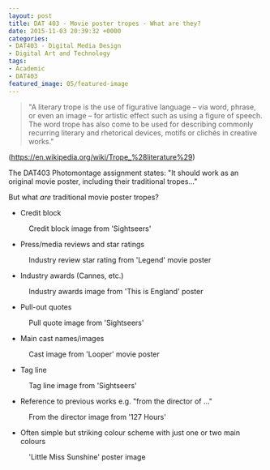 ```yaml
---
layout: post
title: DAT 403 - Movie poster tropes - What are they?
date: 2015-11-03 20:39:32 +0000
categories:
- DAT403 - Digital Media Design
- Digital Art and Technology
tags:
- Academic
- DAT403
featured_image: 05/featured-image
---
```

<blockquote><p>"A literary trope is the use of figurative language – via word, phrase, or even an image – for artistic effect such as using a figure of speech. The word trope has also come to be used for describing commonly recurring literary and rhetorical devices, motifs or clichés in creative works."</p>
</blockquote>

<p>(<a href="https://en.wikipedia.org/wiki/Trope_%28literature%29">https://en.wikipedia.org/wiki/Trope_%28literature%29</a>)</p>

The DAT403 Photomontage assignment states: "It should work as an original movie poster, including their traditional tropes..."

But what *are* traditional movie poster tropes?

- Credit block

<figure><a href="https://res.cloudinary.com/circleseven/image/upload/c_limit,w_1600,q_auto,f_auto/05/credit-block"><img src="https://res.cloudinary.com/circleseven/image/upload/c_limit,w_800,h_800,q_auto,f_auto/05/credit-block" srcset="https://res.cloudinary.com/circleseven/image/upload/c_limit,w_400,q_auto,f_auto/05/credit-block 400w, https://res.cloudinary.com/circleseven/image/upload/c_limit,w_800,q_auto,f_auto/05/credit-block 800w, https://res.cloudinary.com/circleseven/image/upload/c_limit,w_1200,q_auto,f_auto/05/credit-block 1200w" sizes="(max-width: 768px) 100vw, 800px" alt="" loading="lazy"></a><figcaption>Credit block image from 'Sightseers'</figcaption></figure>

- Press/media reviews and star ratings

<figure><a href="https://res.cloudinary.com/circleseven/image/upload/c_limit,w_1600,q_auto,f_auto/05/industry-review-star-rating"><img src="https://res.cloudinary.com/circleseven/image/upload/c_limit,w_800,h_800,q_auto,f_auto/05/industry-review-star-rating" srcset="https://res.cloudinary.com/circleseven/image/upload/c_limit,w_400,q_auto,f_auto/05/industry-review-star-rating 400w, https://res.cloudinary.com/circleseven/image/upload/c_limit,w_800,q_auto,f_auto/05/industry-review-star-rating 800w, https://res.cloudinary.com/circleseven/image/upload/c_limit,w_1200,q_auto,f_auto/05/industry-review-star-rating 1200w" sizes="(max-width: 768px) 100vw, 800px" alt="" loading="lazy"></a><figcaption>Industry review star rating from 'Legend' movie poster</figcaption></figure>

- Industry awards (Cannes, etc.)

<figure><a href="https://res.cloudinary.com/circleseven/image/upload/c_limit,w_1600,q_auto,f_auto/05/industry-awards"><img src="https://res.cloudinary.com/circleseven/image/upload/c_limit,w_800,h_800,q_auto,f_auto/05/industry-awards" srcset="https://res.cloudinary.com/circleseven/image/upload/c_limit,w_400,q_auto,f_auto/05/industry-awards 400w, https://res.cloudinary.com/circleseven/image/upload/c_limit,w_800,q_auto,f_auto/05/industry-awards 800w, https://res.cloudinary.com/circleseven/image/upload/c_limit,w_1200,q_auto,f_auto/05/industry-awards 1200w" sizes="(max-width: 768px) 100vw, 800px" alt="" loading="lazy"></a><figcaption>Industry awards image from 'This is England' poster</figcaption></figure>

- Pull-out quotes

<figure><a href="https://res.cloudinary.com/circleseven/image/upload/c_limit,w_1600,q_auto,f_auto/05/pull-quote"><img src="https://res.cloudinary.com/circleseven/image/upload/c_limit,w_800,h_800,q_auto,f_auto/05/pull-quote" srcset="https://res.cloudinary.com/circleseven/image/upload/c_limit,w_400,q_auto,f_auto/05/pull-quote 400w, https://res.cloudinary.com/circleseven/image/upload/c_limit,w_800,q_auto,f_auto/05/pull-quote 800w, https://res.cloudinary.com/circleseven/image/upload/c_limit,w_1200,q_auto,f_auto/05/pull-quote 1200w" sizes="(max-width: 768px) 100vw, 800px" alt="" loading="lazy"></a><figcaption>Pull quote image from 'Sightseers'</figcaption></figure>

- Main cast names/images

<figure><a href="https://res.cloudinary.com/circleseven/image/upload/c_limit,w_1600,q_auto,f_auto/05/cast"><img src="https://res.cloudinary.com/circleseven/image/upload/c_limit,w_800,h_800,q_auto,f_auto/05/cast" srcset="https://res.cloudinary.com/circleseven/image/upload/c_limit,w_400,q_auto,f_auto/05/cast 400w, https://res.cloudinary.com/circleseven/image/upload/c_limit,w_800,q_auto,f_auto/05/cast 800w, https://res.cloudinary.com/circleseven/image/upload/c_limit,w_1200,q_auto,f_auto/05/cast 1200w" sizes="(max-width: 768px) 100vw, 800px" alt="" loading="lazy"></a><figcaption>Cast image from 'Looper' movie poster</figcaption></figure>

- Tag line

<figure><a href="https://res.cloudinary.com/circleseven/image/upload/c_limit,w_1600,q_auto,f_auto/05/tag-line"><img src="https://res.cloudinary.com/circleseven/image/upload/c_limit,w_800,h_800,q_auto,f_auto/05/tag-line" srcset="https://res.cloudinary.com/circleseven/image/upload/c_limit,w_400,q_auto,f_auto/05/tag-line 400w, https://res.cloudinary.com/circleseven/image/upload/c_limit,w_800,q_auto,f_auto/05/tag-line 800w, https://res.cloudinary.com/circleseven/image/upload/c_limit,w_1200,q_auto,f_auto/05/tag-line 1200w" sizes="(max-width: 768px) 100vw, 800px" alt="" loading="lazy"></a><figcaption>Tag line image from 'Sightseers'</figcaption></figure>

- Reference to previous works e.g. "from the director of ..."

<figure><a href="https://res.cloudinary.com/circleseven/image/upload/c_limit,w_1600,q_auto,f_auto/05/from-the-director"><img src="https://res.cloudinary.com/circleseven/image/upload/c_limit,w_800,h_800,q_auto,f_auto/05/from-the-director" srcset="https://res.cloudinary.com/circleseven/image/upload/c_limit,w_400,q_auto,f_auto/05/from-the-director 400w, https://res.cloudinary.com/circleseven/image/upload/c_limit,w_800,q_auto,f_auto/05/from-the-director 800w, https://res.cloudinary.com/circleseven/image/upload/c_limit,w_1200,q_auto,f_auto/05/from-the-director 1200w" sizes="(max-width: 768px) 100vw, 800px" alt="" loading="lazy"></a><figcaption>From the director image from '127 Hours'</figcaption></figure>

- Often simple but striking colour scheme with just one or two main colours

<figure><a href="https://res.cloudinary.com/circleseven/image/upload/c_limit,w_1600,q_auto,f_auto/05/little_miss_sunshine_ver4"><img src="https://res.cloudinary.com/circleseven/image/upload/c_limit,w_800,h_800,q_auto,f_auto/05/little_miss_sunshine_ver4" srcset="https://res.cloudinary.com/circleseven/image/upload/c_limit,w_400,q_auto,f_auto/05/little_miss_sunshine_ver4 400w, https://res.cloudinary.com/circleseven/image/upload/c_limit,w_800,q_auto,f_auto/05/little_miss_sunshine_ver4 800w, https://res.cloudinary.com/circleseven/image/upload/c_limit,w_1200,q_auto,f_auto/05/little_miss_sunshine_ver4 1200w" sizes="(max-width: 768px) 100vw, 800px" alt="" loading="lazy"></a><figcaption>'Little Miss Sunshine' poster image</figcaption></figure>
